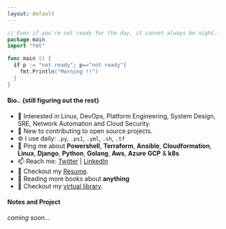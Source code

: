 ```yaml
---
layout: default
---
```

 
```go
// Even if you're not ready for the day, it cannot always be night..
package main
import "fmt"

func main () {
  if p := "not ready"; p=="not ready"{
    fmt.Println("Morning !!")
  }
}
```
#### Bio.. {still figuring out the rest}
- 🌱 Interested in Linux, DevOps, Platform Engineering, System Design, SRE, Network Automation and Cloud Security.
- 🏢 New to contributing to open source projects.
- ⚙️ I use daily: `.py`, `.ps1`, `.yml`, `.sh`,  `.tf`
- 💬 Ping me about **Powershell**, **Terraform**, **Ansible**, **Cloudformation**, **Linux**, **Django**, **Python**, **Golang**, **Aws**, **Azure** **GCP** & **k8s**
- 📫 Reach me: [Twitter](https://twitter.com/thedarknative) | [LinkedIn](https://www.linkedin.com/in/thedarknative/)
- 📝 Checkout my [Resume](files/resume.pdf).
- 🌱 Reading more books about **anything**
- 📝 Checkout my [virtual library](./lib.html).


#### Notes and Project

_coming soon..._

